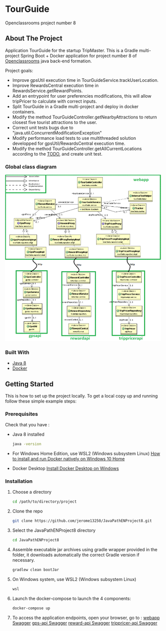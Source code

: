 # TourGuide
Openclassrooms project number 8

<!-- ABOUT THE PROJECT -->
## About The Project

Application TourGuide for the startup TripMaster. This is a Gradle multi-project Spring Boot + Docker application for project number 8 of [Openclassrooms](https://openclassrooms.com/) java back-end formation.

Project goals:
* Improve gpsUtil execution time in TourGuideService.trackUserLocation.
* Improve RewardsCentral execution time in RewardsService.getRewardPoints.
* Add an entrypoint for user preferencies modifications, this will allow tripPricer to calculate with correct inputs.
* Split TourGuide in a Gradle multi-project and deploy in docker containers.
* Modify the method TourGuideController.getNearbyAttractions to return closest five tourist attractions to the user.
* Correct unit tests bugs due to "java.util.ConcurrentModificationException"
* Modify performance load tests to use multithreaded solution developped for gpsUtil/RewardsCentral execution time.
* Modify the method TourGuideController.getAllCurrentLocations according to the [TODO](https://github.com/OpenClassrooms-Student-Center/JavaPathENProject8/blob/master/TourGuide/src/main/java/tourGuide/TourGuideController.java#L56), and create unit test.

### Global class diagram
![UML-class-diagram](https://raw.githubusercontent.com/jerome13250/JavaPathENProject8/master/images/classDiagram.gif)



### Built With

* [Java 8](https://adoptopenjdk.net/)
* [Docker](https://docs.docker.com/)


<!-- GETTING STARTED -->
## Getting Started

This is how to set up the project locally.
To get a local copy up and running follow these simple example steps:

### Prerequisites

Check that you have : 
* Java 8 installed
  ```sh
  java -version
  ```
* For Windows Home Edition, use WSL2 (Windows subsystem Linux)
  [How to install and run Docker natively on Windows 10 Home](https://www.padok.fr/en/blog/docker-windows-10)

* Docker Desktop
  [Install Docker Desktop on Windows](https://docs.docker.com/desktop/windows/install/)
  
  
### Installation

1. Choose a directory
   ```sh
   cd /path/to/directory/project
   ```
2. Clone the repo
   ```sh
   git clone https://github.com/jerome13250/JavaPathENProject8.git
   ```
3. Select the JavaPathENProject8 directory
   ```sh
   cd JavaPathENProject8
   ```
4. Assemble executable jar archives using gradle wrapper provided in the folder, it downloads automatically the correct Gradle version if necessary.
   ```sh
   gradlew clean bootJar
   ```
5. On Windows system, use WSL2 (Windows subsystem Linux)
   ```sh
   wsl
   ```
6. Launch the docker-compose to launch the 4 components:
   ```sh
   docker-compose up
   ```
7. To access the application endpoints, open your browser, go to :
	[webapp Swagger](http://localhost:9000/swagger-ui/#/)
	[gps-api Swagger](http://localhost:9001/swagger-ui/#/)
	[reward-api Swagger](http://localhost:9002/swagger-ui/#/)
	[trippricer-api Swagger](http://localhost:9003/swagger-ui/#/)
	
	
	


